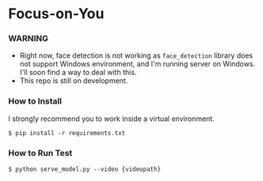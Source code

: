 # Focus-on-You

### WARNING

- Right now, face detection is not working as `face_detection` library does not support Windows environment, and I'm running server on Windows. I'll soon find a way to deal with this.
- This repo is still on development. 



### How to Install

I strongly recommend you to work inside a virtual environment.

```
$ pip install -r requirements.txt
```



### How to Run Test

```
$ python serve_model.py --video {videopath}
```

